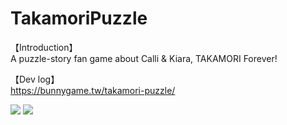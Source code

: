 # TakamoriPuzzle
【Introduction】  
A puzzle-story fan game about Calli & Kiara, TAKAMORI Forever!

【Dev log】  
https://bunnygame.tw/takamori-puzzle/

![](imagePath)
[<img src="https://img.youtube.com/vi/I02krkze-ZA/hqdefault.jpg">](https://youtu.be/I02krkze-ZA)
